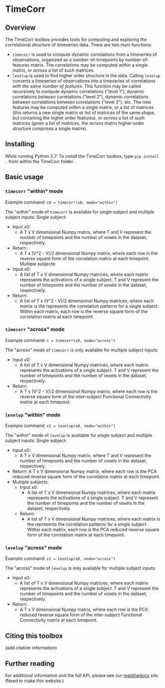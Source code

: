 # TimeCorr #

## Overview ##
The TimeCorr toolbox provides tools for computing and exploring the correlational
structure of timeseries data.  There are two main functions:
* `timecorr` is used to compute dynamic correlations from a timeseries of observations, organized as a number-of-timepoints by number-of-features matrix.  The correlations may be computed _within_ a single matrix, or _across_ a list of such matrices.
* `levelup` is used to find higher order structure in the data.  Calling `levelup` converts a timeseries of observations into a timeseries of correlations _with the same number of features_.  This function may be called recursively to compute dynamic correlations ("level 1"), dynamic correlations _between_ correlations ("level 2"), dynamic correlations between correlations between correlations ("level 3"), etc.  The new features may be computed _within_ a single matrix, or a list of matrices (this returns a new single matrix or list of matrices of the same shape, but containing the higher order features), or _across_ a list of such matrices (given a list of matrices, the _across_ matrix higher-order structure comprises a single matrix).

## Installing ##
While running Python 2.7:
To install the TimeCorr toolbox, type `pip install .` from within the TimeCorr folder. 

## Basic usage ##
### `timecorr` "within" mode ###
Example command: `c0 = timecorr(x0, mode="within")`

The "within" mode of `timecorr` is available for single subject and multiple subject inputs:
Single subject:
  * Input x0:
      * A T x V dimensional Numpy matrix, where T and V represent the number of timepoints and the number of voxels in the dataset, respectively.
  * Return:
      * A T x (V^2 - V)/2 dimensional Numpy matrix, where each row is the reverse square form of the correlation matrix at each timepoint.
Multiple subjects:
  * Input x0:
      * A list of T x V dimensional Numpy matrices, where each matrix represents the activations of a single subject. T and V represent the number of timepoints and the number of voxels in the dataset, respectively.
  * Return:
      * A list of T x (V^2 - V)/2 dimensional Numpy matrices, where each matrix is the represents the correlation patterns for a single subject. Within each matrix, each row is the reverse square form of the correlation matrix at each timepoint.

### `timecorr` "across" mode ###
Example command: `c = timecorr(x0, mode="across")`

The "across" mode of `timecorr` is only available for multiple subject inputs:
  * Input x0:
      * A list of T x V dimensional Numpy matrices, where each matrix represents the activations of a single subject. T and V represent the number of timepoints and the number of voxels in the dataset, respectively.
  * Return:
      * A T x (V^2 - V)/2 dimensional Numpy matrix, where each row is the reverse square form of the inter-subject Functional Connectivity matrix at each timepoint.

### `levelup` "within" mode ###
Example command: `x1 = levelup(x0, mode="within")`

The "within" mode of `levelup` is available for single subject and multiple subject inputs:
Single subject:
  * Input x0:
      * A T x V dimensional Numpy matrix, where T and V represent the number of timepoints and the number of voxels in the dataset, respectively.
  * Return:
      A T x V dimensional Numpy matrix, where each row is the PCA reduced reverse square form of the correlation matrix at each timepoint.
* Multiple subjects:
  * Input x0:
      * A list of T x V dimensional Numpy matrices, where each matrix represents the activations of a single subject. T and V represent the number of timepoints and the number of voxels in the dataset, respectively.
  * Return:
      * A list of T x V dimensional Numpy matrices, where each matrix is the represents the correlation patterns for a single subject. Within each matrix, each row is the PCA reduced reverse square form of the correlation matrix at each timepoint.

### `levelup` "across" mode ###
Example command: `x1 = levelup(x0, mode="across")`

The "across" mode of `levelup` is only available for multiple subject inputs:
  * Input x0:
      * A list of T x V dimensional Numpy matrices, where each matrix represents the activations of a single subject. T and V represent the number of timepoints and the number of voxels in the dataset, respectively.
  * Return:
      * A T x V dimensional Numpy matrix, where each row is the PCA reduced reverse square form of the inter-subject Functional Connectivity matrix at each timepoint.

## Citing this toolbox ##
(add citation information)

## Further reading ##
For additional information and the full API, please see our [readthedocs](timecorr.readthedocs.com) site. (Need to make this website.)
